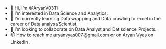 - 👋 Hi, I’m @AryanV0311
- 👀 I’m interested in Data Science and Analytics.
- 🌱 I’m currently learning Data wrapping and Data crawling to excel in the career of Data analyst/Scientist.
- 💞️ I’m looking to collaborate on Data Analyst and Dat science Projects.
- 📫 How to reach me aryanvyas007@gmail.com or on Aryan Vyas on LInkedIn.

<!---
AryanV0311/AryanV0311 is a ✨ special ✨ repository because its `README.md` (this file) appears on your GitHub profile.
You can click the Preview link to take a look at your changes.
--->
